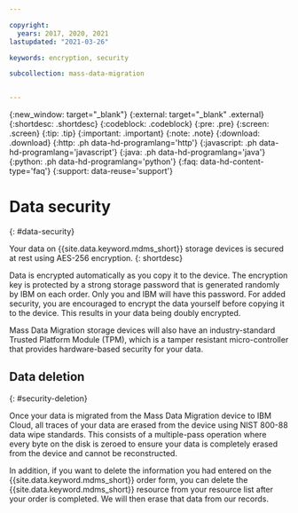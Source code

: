 ```yaml
---

copyright:
  years: 2017, 2020, 2021
lastupdated: "2021-03-26"

keywords: encryption, security

subcollection: mass-data-migration


---
```

{:new_window: target="_blank"}
{:external: target="_blank" .external}
{:shortdesc: .shortdesc}
{:codeblock: .codeblock}
{:pre: .pre}
{:screen: .screen}
{:tip: .tip}
{:important: .important}
{:note: .note}
{:download: .download}
{:http: .ph data-hd-programlang='http'}
{:javascript: .ph data-hd-programlang='javascript'}
{:java: .ph data-hd-programlang='java'}
{:python: .ph data-hd-programlang='python'}
{:faq: data-hd-content-type='faq'}
{:support: data-reuse='support'}

# Data security
{: #data-security}

Your data on {{site.data.keyword.mdms_short}} storage devices is secured at rest using AES-256 encryption.
{: shortdesc}

Data is encrypted automatically as you copy it to the device. The encryption key is protected by a strong storage password that is generated randomly by IBM on each order. Only you and IBM will have this password. For added security, you are encouraged to encrypt the data yourself before copying it to the device. This results in your data being doubly encrypted.

Mass Data Migration storage devices will also have an industry-standard Trusted Platform Module (TPM), which is a tamper resistant micro-controller that provides hardware-based security for your data.

## Data deletion
{: #security-deletion}

Once your data is migrated from the Mass Data Migration device to IBM Cloud, all traces of your data are erased from the device using NIST 800-88 data wipe standards. This consists of a multiple-pass operation where every byte on the disk is zeroed to ensure your data is completely erased from the device and cannot be reconstructed.

In addition, if you want to delete the information you had entered on the {{site.data.keyword.mdms_short}} order form, you can delete the {{site.data.keyword.mdms_short}} resource from your resource list after your order is completed. We will then erase that data from our records.
